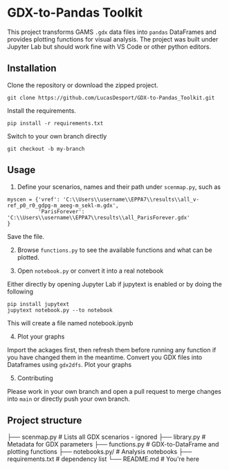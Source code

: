 # GDX-to-Pandas Toolkit

This project transforms GAMS `.gdx` data files into `pandas` DataFrames and provides plotting functions for visual analysis. The project was built under Jupyter Lab but should work fine with VS Code or other python editors.

## Installation

Clone the repository or download the zipped project. 

```
git clone https://github.com/LucasDesport/GDX-to-Pandas_Toolkit.git
```

Install the requirements.

```
pip install -r requirements.txt
```

Switch to your own branch directly

```
git checkout -b my-branch
```

## Usage

1. Define your scenarios, names and their path under `scenmap.py`, such as

```
myscen = {'vref': 'C:\\Users\\username\\EPPA7\\results\\all_v-ref_p0_r0_gdpg-m_aeeg-m_sekl-m.gdx',
          'ParisForever': 'C:\\Users\\username\\EPPA7\\results\\all_ParisForever.gdx'
}
```

Save the file.

2. Browse `functions.py` to see the available functions and what can be plotted.

3. Open `notebook.py` or convert it into a real notebook

Either directly by opening Jupyter Lab if jupytext is enabled or by doing the following

```
pip install jupytext
jupytext notebook.py --to notebook
```

This will create a file named notebook.ipynb

4. Plot your graphs

Import the ackages first, then refresh them before running any function if you have changed them in the meantime.
Convert you GDX files into Dataframes using `gdx2dfs`.
Plot your graphs

5. Contributing

Please work in your own branch and open a pull request to merge changes into `main` or directly push your own branch.

## Project structure

├── scenmap.py # Lists all GDX scenarios - ignored
├── library.py # Metadata for GDX parameters
├── functions.py # GDX-to-DataFrame and plotting functions
├── notebooks.py/ # Analysis notebooks
├── requirements.txt # dependency list
└── README.md # You're here
